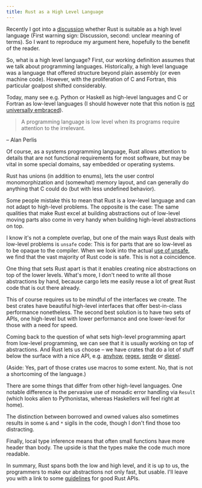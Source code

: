 ```yaml
---
title: Rust as a High Level Language
---
```


Recently I got into a [discussion] whether Rust is suitable as a high level
language (First warning sign: Discussion, second: unclear meaning of terms). So
I want to reproduce my argument here, hopefully to the benefit of the reader.

So, what is a high level language? First, our working definition assumes that
we talk about programming languages. Historically, a high level language was a
language that offered structure beyond plain assembly (or even machine code).
However, with the proliferation of C and Fortran, this particular goalpost
shifted considerably.

Today, many see e.g. Python or Haskell as high-level languages and C or Fortran
as low-level languages (I should however note that this notion is 
[not universally embraced]).

> A programming language is low level when its programs require attention to 
> the irrelevant.

– Alan Perlis

Of course, as a systems programming language, Rust allows attention to details
that are not functional requirements for most software, but may be vital in
some special domains, say embedded or operating systems.

Rust has unions (in addition to enums), lets the user control monomorphization
and (somewhat) memory layout, and can generally do anything that C could do
(but with less undefined behavior).

Some people mistake this to mean that Rust is a low-level language and can not
adapt to high-level problems. The opposite is the case: The same qualities that
make Rust excel at building abstractions out of low-level moving parts also
come in very handy when building high-level abstractions on top.

I know it's not a complete overlap, but one of the main ways Rust deals with 
low-level problems is `unsafe` code: This is for parts that are so low-level as
to be opaque to the compiler. When we look into the actual [use of unsafe], we
find that the vast majority of Rust code is safe. This is not a coincidence.

One thing that sets Rust apart is that it enables creating nice abstractions on 
top of the lower levels. What's more, I don't need to write all those 
abstractions by hand, because cargo lets me easily reuse a lot of great Rust 
code that is out there already.

This of course requires us to be mindful of the interfaces we create. The best 
crates have beautiful high-level interfaces that offer best-in-class 
performance nonetheless. The second best solution is to have two sets of APIs, 
one high-level but with lower performance and one lower-level for those with a 
need for speed.

Coming back to the question of what sets high-level programming apart from 
low-level programming, we can see that it is usually working on top of 
abstractions. And Rust lets us choose – we have crates that do a lot of stuff 
below the surface with a nice API, e.g. [anyhow], [regex], [serde] or [diesel].

(Aside: Yes, part of those crates use macros to some extent. No, that is not a 
shortcoming of the language.)

There are some things that differ from other high-level languages. One notable
difference is the pervasive use of monadic error handling via `Result` (which
looks alien to Pythonistas, whereas Haskellers will feel right at home).

The distinction between borrowed and owned values also sometimes results in
some `&` and `*` sigils in the code, though I don't find those too distracting.

Finally, local type inference means that often small functions have more header 
than body. The upside is that the types make the code much more readable.

In summary, Rust spans both the low and high level, and it is up to us, the 
programmers to make our abstractions not only fast, but usable. I'll leave you 
with a link to some [guidelines] for good Rust APIs.

[discussion]: https://twitter.com/jdegoes/status/1265764773309886465
[not universally embraced]: https://queue.acm.org/detail.cfm?id=3212479 "C is not a low level language"
[use of unsafe]: https://www.reddit.com/r/rust/comments/g0wu9b/percentage_of_unsafe_code_per_crate_for/
[anyhow]: https://docs.rs/anyhow
[regex]: https://docs.rs/regex
[serde]: https://docs.rs/serde
[diesel]: https://diesel.rs
[guidelines]: https://rust-lang.github.io/api-guidelines
